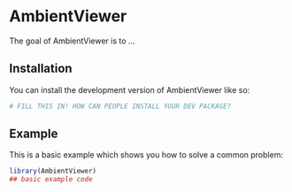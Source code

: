 
# AmbientViewer

<!-- badges: start -->
<!-- badges: end -->

The goal of AmbientViewer is to ...

## Installation

You can install the development version of AmbientViewer like so:

``` r
# FILL THIS IN! HOW CAN PEOPLE INSTALL YOUR DEV PACKAGE?
```

## Example

This is a basic example which shows you how to solve a common problem:

``` r
library(AmbientViewer)
## basic example code
```
